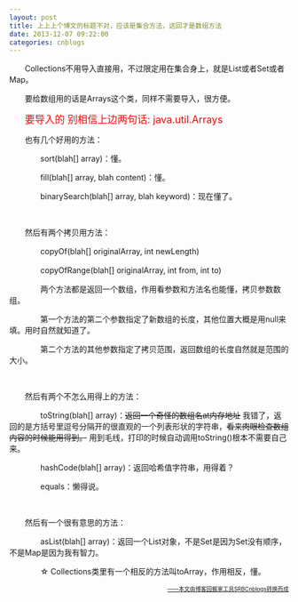 ```yaml
---
layout: post
title: 上上上个博文的标题不对，应该是集合方法，这回才是数组方法
date: 2013-12-07 09:22:00
categories: cnblogs
---
```


<p>　　Collections不用导入直接用，不过限定用在集合身上，就是List或者Set或者Map。</p>
<p>　　要给数组用的话是Arrays这个类，同样不需要导入，很方便。</p>
<p>　　<span style="font-size: 18px; color: #ff0000;">要导入的 别相信上边两句话: java.util.Arrays</span></p>
<p>　　也有几个好用的方法：</p>
<p>　　　　sort(blah[] array)：懂。</p>
<p>　　　　fill(blah[] array, blah content)：懂。</p>
<p>　　　　binarySearch(blah[] array, blah keyword)：现在懂了。</p>
<p>&nbsp;</p>
<p>　　然后有两个拷贝用方法：</p>
<p>　　　　copyOf(blah[] originalArray, int newLength)</p>
<p>　　　　copyOfRange(blah[] originalArray, int from, int to)</p>
<p>　　　　两个方法都是返回一个数组，作用看参数和方法名也能懂，拷贝参数数组。</p>
<p>　　　　第一个方法的第二个参数指定了新数组的长度，其他位置大概是用null来填。用时自然就知道了。</p>
<p>　　　　第二个方法的其他参数指定了拷贝范围，返回数组的长度自然就是范围的大小。</p>
<p>&nbsp;</p>
<p>　　然后有两个不怎么用得上的方法：</p>
<p>　　　　toString(blah[] array)：<span style="text-decoration: line-through;">返回一个奇怪的数组名at内存地址</span> 我错了，返回的是方括号里逗号分隔开的很直观的一个列表形状的字符串，<span style="text-decoration: line-through;">看来肉眼检查数组内容的时候能用得到。</span> 用到毛线，打印的时候自动调用toString()根本不需要自己来。</p>
<p>　　　　hashCode(blah[] array)：返回哈希值字符串，用得着？</p>
<p>　　　　equals：懒得说。</p>
<p>&nbsp;</p>
<p>　　然后有一个很有意思的方法：</p>
<p>　　　　asList(blah[] array)：返回一个List对象，不是Set是因为Set没有顺序，不是Map是因为我有智力。</p>
<p>　　　　☆ Collections类里有一个相反的方法叫toArray，作用相反，懂。</p>

<div align=right><a href="https://github.com/mlxy"><font size=1>——本文由博客园搬家工具SRBCnblogs转换而成</font></a></div>